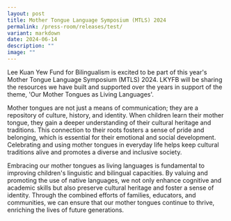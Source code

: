 ```yaml
---
layout: post
title: Mother Tongue Language Symposium (MTLS) 2024
permalink: /press-room/releases/test/
variant: markdown
date: 2024-06-14
description: ""
image: ""
---
```

Lee Kuan Yew Fund for Bilingualism is excited to be part of this year's Mother Tongue Language Symposium (MTLS) 2024. LKYFB will be sharing the resources we have built and supported over the years in support of the theme, 'Our Mother Tongues as Living Languages'.

Mother tongues are not just a means of communication; they are a repository of culture, history, and identity. When children learn their mother tongue, they gain a deeper understanding of their cultural heritage and traditions. This connection to their roots fosters a sense of pride and belonging, which is essential for their emotional and social development. Celebrating and using mother tongues in everyday life helps keep cultural traditions alive and promotes a diverse and inclusive society.

Embracing our mother tongues as living languages is fundamental to improving children's linguistic and bilingual capacities. By valuing and promoting the use of native languages, we not only enhance cognitive and academic skills but also preserve cultural heritage and foster a sense of identity. Through the combined efforts of families, educators, and communities, we can ensure that our mother tongues continue to thrive, enriching the lives of future generations.

